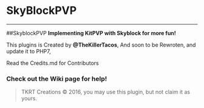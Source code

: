 # SkyBlockPVP
***

##SkyblockPVP
**Implementing KitPVP with Skyblock for more fun!**

This plugins is Created by **@TheKillerTacos**,
And soon to be Rewroten, and update it to PHP7,

Read the Credits.md for Contributors

### Check out the Wiki page for help!

> TKRT Creations © 2016, you may use this plugin, but not claim it as yours.
